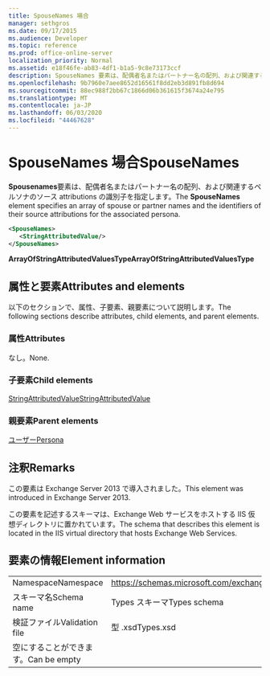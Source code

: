 ```yaml
---
title: SpouseNames 場合
manager: sethgros
ms.date: 09/17/2015
ms.audience: Developer
ms.topic: reference
ms.prod: office-online-server
localization_priority: Normal
ms.assetid: e18f46fe-ab83-4df1-b1a5-9c8e73173ccf
description: SpouseNames 要素は、配偶者名またはパートナー名の配列、および関連するペルソナのソース attributions の識別子を指定します。
ms.openlocfilehash: 9b7960e7aee8652d16561f8dd2eb3d891fb8d694
ms.sourcegitcommit: 88ec988f2bb67c1866d06b361615f3674a24e795
ms.translationtype: MT
ms.contentlocale: ja-JP
ms.lasthandoff: 06/03/2020
ms.locfileid: "44467628"
---
```

# <a name="spousenames"></a><span data-ttu-id="20ad0-103">SpouseNames 場合</span><span class="sxs-lookup"><span data-stu-id="20ad0-103">SpouseNames</span></span>

<span data-ttu-id="20ad0-104">**Spousenames**要素は、配偶者名またはパートナー名の配列、および関連するペルソナのソース attributions の識別子を指定します。</span><span class="sxs-lookup"><span data-stu-id="20ad0-104">The **SpouseNames** element specifies an array of spouse or partner names and the identifiers of their source attributions for the associated persona.</span></span> 
  
```XML
<SpouseNames>
   <StringAttributedValue/>
</SpouseNames>
```

 <span data-ttu-id="20ad0-105">**ArrayOfStringAttributedValuesType**</span><span class="sxs-lookup"><span data-stu-id="20ad0-105">**ArrayOfStringAttributedValuesType**</span></span>
## <a name="attributes-and-elements"></a><span data-ttu-id="20ad0-106">属性と要素</span><span class="sxs-lookup"><span data-stu-id="20ad0-106">Attributes and elements</span></span>

<span data-ttu-id="20ad0-107">以下のセクションで、属性、子要素、親要素について説明します。</span><span class="sxs-lookup"><span data-stu-id="20ad0-107">The following sections describe attributes, child elements, and parent elements.</span></span>
  
### <a name="attributes"></a><span data-ttu-id="20ad0-108">属性</span><span class="sxs-lookup"><span data-stu-id="20ad0-108">Attributes</span></span>

<span data-ttu-id="20ad0-109">なし。</span><span class="sxs-lookup"><span data-stu-id="20ad0-109">None.</span></span>
  
### <a name="child-elements"></a><span data-ttu-id="20ad0-110">子要素</span><span class="sxs-lookup"><span data-stu-id="20ad0-110">Child elements</span></span>

[<span data-ttu-id="20ad0-111">StringAttributedValue</span><span class="sxs-lookup"><span data-stu-id="20ad0-111">StringAttributedValue</span></span>](stringattributedvalue.md)
  
### <a name="parent-elements"></a><span data-ttu-id="20ad0-112">親要素</span><span class="sxs-lookup"><span data-stu-id="20ad0-112">Parent elements</span></span>

[<span data-ttu-id="20ad0-113">ユーザー</span><span class="sxs-lookup"><span data-stu-id="20ad0-113">Persona</span></span>](persona.md)
  
## <a name="remarks"></a><span data-ttu-id="20ad0-114">注釈</span><span class="sxs-lookup"><span data-stu-id="20ad0-114">Remarks</span></span>

<span data-ttu-id="20ad0-115">この要素は Exchange Server 2013 で導入されました。</span><span class="sxs-lookup"><span data-stu-id="20ad0-115">This element was introduced in Exchange Server 2013.</span></span>
  
<span data-ttu-id="20ad0-116">この要素を記述するスキーマは、Exchange Web サービスをホストする IIS 仮想ディレクトリに置かれています。</span><span class="sxs-lookup"><span data-stu-id="20ad0-116">The schema that describes this element is located in the IIS virtual directory that hosts Exchange Web Services.</span></span>
  
## <a name="element-information"></a><span data-ttu-id="20ad0-117">要素の情報</span><span class="sxs-lookup"><span data-stu-id="20ad0-117">Element information</span></span>

|||
|:-----|:-----|
|<span data-ttu-id="20ad0-118">Namespace</span><span class="sxs-lookup"><span data-stu-id="20ad0-118">Namespace</span></span>  <br/> |https://schemas.microsoft.com/exchange/services/2006/types  <br/> |
|<span data-ttu-id="20ad0-119">スキーマ名</span><span class="sxs-lookup"><span data-stu-id="20ad0-119">Schema name</span></span>  <br/> |<span data-ttu-id="20ad0-120">Types スキーマ</span><span class="sxs-lookup"><span data-stu-id="20ad0-120">Types schema</span></span>  <br/> |
|<span data-ttu-id="20ad0-121">検証ファイル</span><span class="sxs-lookup"><span data-stu-id="20ad0-121">Validation file</span></span>  <br/> |<span data-ttu-id="20ad0-122">型 .xsd</span><span class="sxs-lookup"><span data-stu-id="20ad0-122">Types.xsd</span></span>  <br/> |
|<span data-ttu-id="20ad0-123">空にすることができます。</span><span class="sxs-lookup"><span data-stu-id="20ad0-123">Can be empty</span></span>  <br/> ||
   

